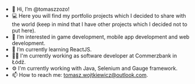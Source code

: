 - 👋 Hi, I’m @tomaszzozo!
- 💻 Here you will find my portfolio projects which I decided to share with the world (keep in mind that I have other projects which I decided not to put here).
- 👀 I’m interested in game development, mobile app development and web development.
- 🌱 I’m currently learning ReactJS.
- 👨‍💻 I'm currently working as software developer at Commerzbank in Łódź.
- ⚙️ I'm currently working with Java, Selenium and Gauge framework.
- 📫 How to reach me: tomasz.wojtkiewicz@outlook.com.
